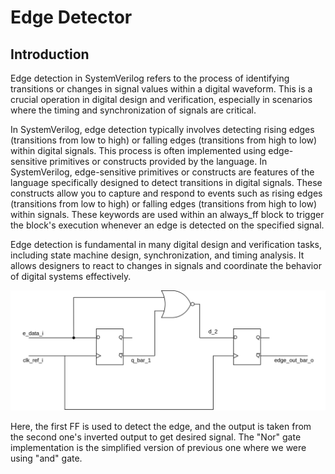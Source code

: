 # Edge Detector
## Introduction

Edge detection in SystemVerilog refers to the process of identifying transitions or changes in signal values within a digital waveform. This is a crucial operation in digital design and verification, especially in scenarios where the timing and synchronization of signals are critical.

In SystemVerilog, edge detection typically involves detecting rising edges (transitions from low to high) or falling edges (transitions from high to low) within digital signals. This process is often implemented using edge-sensitive primitives or constructs provided by the language. In SystemVerilog, edge-sensitive primitives or constructs are features of the language specifically designed to detect transitions in digital signals. These constructs allow you to capture and respond to events such as rising edges (transitions from low to high) or falling edges (transitions from high to low) within signals. These keywords are used within an always_ff block to trigger the block's execution whenever an edge is detected on the specified signal.

Edge detection is fundamental in many digital design and verification tasks, including state machine design, synchronization, and timing analysis. It allows designers to react to changes in signals and coordinate the behavior of digital systems effectively.

<img src=./edge_detector.svg>

Here, the first FF is used to detect the edge, and the output is taken from the second one's inverted output to get desired signal. The "Nor" gate implementation is the simplified version of previous one where we were using "and" gate.
